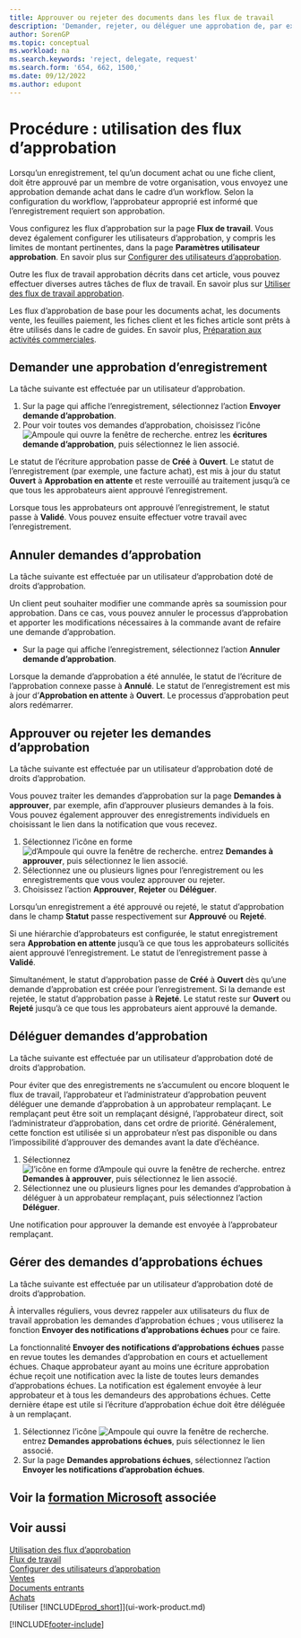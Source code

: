 ```yaml
---
title: Approuver ou rejeter des documents dans les flux de travail
description: 'Demander, rejeter, ou déléguer une approbation de, par exemple, un document achat ou vente, dans le cadre d’un flux de travail.'
author: SorenGP
ms.topic: conceptual
ms.workload: na
ms.search.keywords: 'reject, delegate, request'
ms.search.form: '654, 662, 1500,'
ms.date: 09/12/2022
ms.author: edupont
---
```

# <a name="how-to-use-approval-workflows" />Procédure : utilisation des flux d’approbation

Lorsqu’un enregistrement, tel qu’un document achat ou une fiche client, doit être approuvé par un membre de votre organisation, vous envoyez une approbation demande achat dans le cadre d’un workflow. Selon la configuration du workflow, l’approbateur approprié est informé que l’enregistrement requiert son approbation.

Vous configurez les flux d’approbation sur la page **Flux de travail**. Vous devez également configurer les utilisateurs d’approbation, y compris les limites de montant pertinentes, dans la page **Paramètres utilisateur approbation**. En savoir plus sur [Configurer des utilisateurs d’approbation](across-set-up-workflows.md).  

Outre les flux de travail approbation décrits dans cet article, vous pouvez effectuer diverses autres tâches de flux de travail. En savoir plus sur [Utiliser des flux de travail approbation](across-use-workflows.md).

Les flux d’approbation de base pour les documents achat, les documents vente, les feuilles paiement, les fiches client et les fiches article sont prêts à être utilisés dans le cadre de guides. En savoir plus, [Préparation aux activités commerciales](ui-get-ready-business.md).

## <a name="request-a-record-approval" />Demander une approbation d’enregistrement

La tâche suivante est effectuée par un utilisateur d’approbation.

1. Sur la page qui affiche l’enregistrement, sélectionnez l’action **Envoyer demande d’approbation**.
2. Pour voir toutes vos demandes d’approbation, choisissez l’icône ![Ampoule qui ouvre la fenêtre de recherche.](media/ui-search/search_small.png "Dites-moi ce que vous voulez faire") entrez les **écritures demande d’approbation**, puis sélectionnez le lien associé.  

Le statut de l’écriture approbation passe de **Créé** à **Ouvert**. Le statut de l’enregistrement (par exemple, une facture achat), est mis à jour du statut **Ouvert** à **Approbation en attente** et reste verrouillé au traitement jusqu’à ce que tous les approbateurs aient approuvé l’enregistrement.

Lorsque tous les approbateurs ont approuvé l’enregistrement, le statut passe à **Validé**. Vous pouvez ensuite effectuer votre travail avec l’enregistrement.

## <a name="cancel-approval-requests" />Annuler demandes d’approbation

La tâche suivante est effectuée par un utilisateur d’approbation doté de droits d’approbation.

Un client peut souhaiter modifier une commande après sa soumission pour approbation. Dans ce cas, vous pouvez annuler le processus d’approbation et apporter les modifications nécessaires à la commande avant de refaire une demande d’approbation.

- Sur la page qui affiche l’enregistrement, sélectionnez l’action **Annuler demande d’approbation**.

Lorsque la demande d’approbation a été annulée, le statut de l’écriture de l’approbation connexe passe à **Annulé**. Le statut de l’enregistrement est mis à jour d’**Approbation en attente** à **Ouvert**. Le processus d’approbation peut alors redémarrer.

## <a name="approve-or-reject-approval-requests" />Approuver ou rejeter les demandes d’approbation

La tâche suivante est effectuée par un utilisateur d’approbation doté de droits d’approbation.

Vous pouvez traiter les demandes d’approbation sur la page **Demandes à approuver**, par exemple, afin d’approuver plusieurs demandes à la fois. Vous pouvez également approuver des enregistrements individuels en choisissant le lien dans la notification que vous recevez.

1. Sélectionnez l’icône en forme ![d’Ampoule qui ouvre la fenêtre de recherche.](media/ui-search/search_small.png "Dites-moi ce que vous voulez faire") entrez **Demandes à approuver**, puis sélectionnez le lien associé.
2. Sélectionnez une ou plusieurs lignes pour l’enregistrement ou les enregistrements que vous voulez approuver ou rejeter.
3. Choisissez l’action **Approuver**, **Rejeter** ou **Déléguer**.

Lorsqu’un enregistrement a été approuvé ou rejeté, le statut d’approbation dans le champ **Statut** passe respectivement sur **Approuvé** ou **Rejeté**.

Si une hiérarchie d’approbateurs est configurée, le statut enregistrement sera **Approbation en attente** jusqu’à ce que tous les approbateurs sollicités aient approuvé l’enregistrement. Le statut de l’enregistrement passe à **Validé**.

Simultanément, le statut d’approbation passe de **Créé** à **Ouvert** dès qu’une demande d’approbation est créée pour l’enregistrement. Si la demande est rejetée, le statut d’approbation passe à **Rejeté**. Le statut reste sur **Ouvert** ou **Rejeté** jusqu’à ce que tous les approbateurs aient approuvé la demande.

## <a name="delegate-approval-requests" />Déléguer demandes d’approbation

La tâche suivante est effectuée par un utilisateur d’approbation doté de droits d’approbation.

Pour éviter que des enregistrements ne s’accumulent ou encore bloquent le flux de travail, l’approbateur et l’administrateur d’approbation peuvent déléguer une demande d’approbation à un approbateur remplaçant. Le remplaçant peut être soit un remplaçant désigné, l’approbateur direct, soit l’administrateur d’approbation, dans cet ordre de priorité. Généralement, cette fonction est utilisée si un approbateur n’est pas disponible ou dans l’impossibilité d’approuver des demandes avant la date d’échéance.

1. Sélectionnez ![l’icône en forme d’Ampoule qui ouvre la fenêtre de recherche.](media/ui-search/search_small.png "Dites-moi ce que vous voulez faire") entrez **Demandes à approuver**, puis sélectionnez le lien associé.
2. Sélectionnez une ou plusieurs lignes pour les demandes d’approbation à déléguer à un approbateur remplaçant, puis sélectionnez l’action **Déléguer**.

Une notification pour approuver la demande est envoyée à l’approbateur remplaçant.

## <a name="manage-overdue-approval-requests" />Gérer des demandes d’approbations échues

La tâche suivante est effectuée par un utilisateur d’approbation doté de droits d’approbation.

À intervalles réguliers, vous devrez rappeler aux utilisateurs du flux de travail approbation les demandes d’approbation échues ; vous utiliserez la fonction **Envoyer des notifications d’approbations échues** pour ce faire.

La fonctionnalité **Envoyer des notifications d’approbations échues** passe en revue toutes les demandes d’approbation en cours et actuellement échues. Chaque approbateur ayant au moins une écriture approbation échue reçoit une notification avec la liste de toutes leurs demandes d’approbations échues. La notification est également envoyée à leur approbateur et à tous les demandeurs des approbations échues. Cette dernière étape est utile si l’écriture d’approbation échue doit être déléguée à un remplaçant.

1. Sélectionnez l’icône ![Ampoule qui ouvre la fenêtre de recherche.](media/ui-search/search_small.png "Dites-moi ce que vous voulez faire") entrez **Demandes approbations échues**, puis sélectionnez le lien associé.
2. Sur la page **Demandes approbations échues**, sélectionnez l’action **Envoyer les notifications d’approbation échues**.

## <a name="see-related-microsoft-training" />Voir la [formation Microsoft](/training/modules/use-approval-workflows/) associée

## <a name="see-also" />Voir aussi

[Utilisation des flux d’approbation](across-use-workflows.md)  
[Flux de travail](across-workflow.md)  
[Configurer des utilisateurs d’approbation](across-how-to-set-up-approval-users.md)  
[Ventes](sales-manage-sales.md)  
[Documents entrants](across-income-documents.md)  
[Achats](purchasing-manage-purchasing.md)  
[Utiliser [!INCLUDE[prod_short](includes/prod_short.md)]](ui-work-product.md)  

[!INCLUDE[footer-include](includes/footer-banner.md)]
